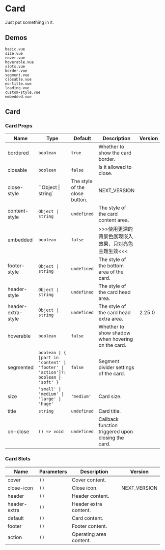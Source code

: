 # Card

Just put something in it.

## Demos

```demo
basic.vue
size.vue
cover.vue
hoverable.vue
slots.vue
border.vue
segment.vue
closable.vue
no-title.vue
loading.vue
custom-style.vue
embedded.vue
```

## Card

### Card Props

| Name | Type | Default | Description | Version |
| --- | --- | --- | --- | --- |
| bordered | `boolean` | `true` | Whether to show the card border. |  |
| closable | `boolean` | `false` | Is it allowed to close. |  |
| close-style | ``Object \| string` | The style of the close button. | NEXT_VERSION |
| content-style | `Object \| string` | `undefined` | The style of the card content area. |  |
| embedded | `boolean` | `false` | >>>使用更深的背景色展现嵌入效果，只对亮色主题生效<<< |  |
| footer-style | `Object \| string` | `undefined` | The style of the bottom area of the card. |  |
| header-style | `Object \| string` | `undefined` | The style of the card head area. |  |
| header-extra-style | `Object \| string` | `undefined` | The style of the card head extra area. | 2.25.0 |
| hoverable | `boolean` | `false` | Whether to show shadow when hovering on the card. |  |
| segmented | `boolean \| { [part in 'content' \| 'footer' \| 'action']?: boolean \| 'soft' }` | `false` | Segment divider settings of the card. |  |
| size | `'small' \| 'medium' \| 'large' \| 'huge'` | `'medium'` | Card size. |  |
| title | `string` | `undefined` | Card title. |  |
| on-close | `() => void` | `undefined` | Callback function triggered upon closing the card. |  |

### Card Slots

| Name         | Parameters | Description             | Version      |
| ------------ | ---------- | ----------------------- | ------------ |
| cover        | `()`       | Cover content.          |              |
| close-icon   | `()`       | Close icon.             | NEXT_VERSION |
| header       | `()`       | Header content.         |              |
| header-extra | `()`       | Header extra content.   |              |
| default      | `()`       | Card content.           |              |
| footer       | `()`       | Footer content.         |              |
| action       | `()`       | Operating area content. |              |
